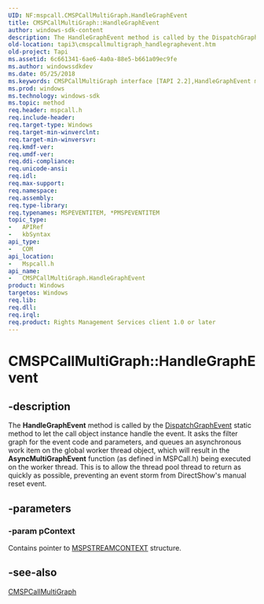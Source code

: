 ```yaml
---
UID: NF:mspcall.CMSPCallMultiGraph.HandleGraphEvent
title: CMSPCallMultiGraph::HandleGraphEvent
author: windows-sdk-content
description: The HandleGraphEvent method is called by the DispatchGraphEvent static method to let the call object instance handle the event.
old-location: tapi3\cmspcallmultigraph_handlegraphevent.htm
old-project: Tapi
ms.assetid: 6c661341-6ae6-4a0a-88e5-b661a09ec9fe
ms.author: windowssdkdev
ms.date: 05/25/2018
ms.keywords: CMSPCallMultiGraph interface [TAPI 2.2],HandleGraphEvent method, CMSPCallMultiGraph.HandleGraphEvent, CMSPCallMultiGraph::HandleGraphEvent, HandleGraphEvent, HandleGraphEvent method [TAPI 2.2], HandleGraphEvent method [TAPI 2.2],CMSPCallMultiGraph interface, _tapi3_cmspcallmultigraph_handlegraphevent, mspcall/CMSPCallMultiGraph::HandleGraphEvent, tapi3.cmspcallmultigraph_handlegraphevent
ms.prod: windows
ms.technology: windows-sdk
ms.topic: method
req.header: mspcall.h
req.include-header: 
req.target-type: Windows
req.target-min-winverclnt: 
req.target-min-winversvr: 
req.kmdf-ver: 
req.umdf-ver: 
req.ddi-compliance: 
req.unicode-ansi: 
req.idl: 
req.max-support: 
req.namespace: 
req.assembly: 
req.type-library: 
req.typenames: MSPEVENTITEM, *PMSPEVENTITEM
topic_type:
-	APIRef
-	kbSyntax
api_type:
-	COM
api_location:
-	Mspcall.h
api_name:
-	CMSPCallMultiGraph.HandleGraphEvent
product: Windows
targetos: Windows
req.lib: 
req.dll: 
req.irql: 
req.product: Rights Management Services client 1.0 or later
---
```


# CMSPCallMultiGraph::HandleGraphEvent


## -description


The 
<b>HandleGraphEvent</b> method is called by the 
<a href="https://msdn.microsoft.com/3f6f9145-1968-4067-936e-918f43ccbbcc">DispatchGraphEvent</a> static method to let the call object instance handle the event. It asks the filter graph for the event code and parameters, and queues an asynchronous work item on the global worker thread object, which will result in the <b>AsyncMultiGraphEvent</b> function (as defined in MSPCall.h) being executed on the worker thread. This is to allow the thread pool thread to return as quickly as possible, preventing an event storm from DirectShow's manual reset event.


## -parameters




### -param pContext

Contains pointer to 
<a href="https://msdn.microsoft.com/6a7fe6ea-8e25-469a-8505-55d48a661cd8">MSPSTREAMCONTEXT</a> structure.


## -see-also




<a href="https://msdn.microsoft.com/86512d40-380b-4e98-840d-b7be99a86623">CMSPCallMultiGraph</a>
 

 

